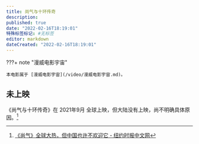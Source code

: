 ```yaml
---
title: 尚气与十环传奇
description:
published: true
date: "2022-02-16T18:19:01"
特殊标签标记: #无标签
editor: markdown
dateCreated: "2022-02-16T18:19:01"
---
```


???+ note "漫威电影宇宙"

    本电影属于 [漫威电影宇宙](/video/漫威电影宇宙.md)。

## 未上映

《尚气与十环传奇》在 2021年9月 全球上映，但大陆没有上映，尚不明确具体原因。[^4191]

[^4191]: [《尚气》全球大热，但中国也许不欢迎它 - 纽约时报中文网](https://web.archive.org/web/20211105141916/https://cn.nytimes.com/culture/20210923/shang-chi-china-marvel/)

<!--
+ [Simu Liu (刘思慕) on Twitter: "I think countries that try to censor and cover up dissenting ideas rather than face them and deal with them are out of touch with reality."](https://web.archive.org/web/20211008054233/https://twitter.com/SimuLiu/status/708399965463302145)
+ [美媒：这部美国电影若无法在中国上映，影响会很大！ - 环球时报](https://web.archive.org/web/20211006024240/https://mp.weixin.qq.com/s/8FPGvFX2nYZB6M9tVVu-4g)
-->
